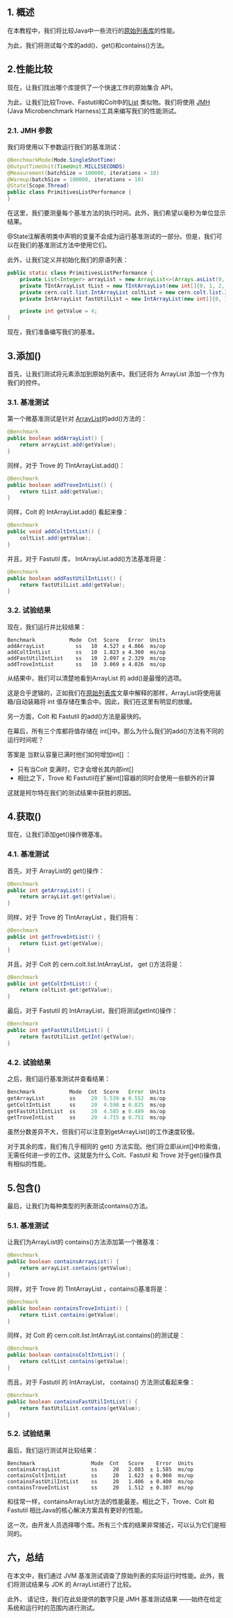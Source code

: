 ## 1. 概述

在本教程中，我们将比较Java中一些流行的[原始列表库](https://www.baeldung.com/java-list-primitive-int)的性能。

为此，我们将测试每个库的add()、get()和contains()方法。

## 2.性能比较

现在，让我们找出哪个库提供了一个快速工作的原始集合 API。

为此，让我们比较Trove、Fastutil和Colt中的[List](https://www.baeldung.com/java-arraylist) 类似物。我们将使用 [JMH](https://www.baeldung.com/java-microbenchmark-harness) (Java Microbenchmark Harness)工具来编写我们的性能测试。

### 2.1. JMH 参数

我们将使用以下参数运行我们的基准测试：

```java
@BenchmarkMode(Mode.SingleShotTime)
@OutputTimeUnit(TimeUnit.MILLISECONDS)
@Measurement(batchSize = 100000, iterations = 10)
@Warmup(batchSize = 100000, iterations = 10)
@State(Scope.Thread)
public class PrimitivesListPerformance {
}
```

在这里，我们要测量每个基准方法的执行时间。此外，我们希望以毫秒为单位显示结果。

@State注解表明类中声明的变量不会成为运行基准测试的一部分。但是，我们可以在我们的基准测试方法中使用它们。

此外，让我们定义并初始化我们的原语列表：

```java
public static class PrimitivesListPerformance {
    private List<Integer> arrayList = new ArrayList<>(Arrays.asList(0, 1, 2, 3, 4, 5, 6, 7, 8, 9));
    private TIntArrayList tList = new TIntArrayList(new int[]{0, 1, 2, 3, 4, 5, 6, 7, 8, 9});
    private cern.colt.list.IntArrayList coltList = new cern.colt.list.IntArrayList(new int[]{0, 1, 2, 3, 4, 5, 6, 7, 8, 9});
    private IntArrayList fastUtilList = new IntArrayList(new int[]{0, 1, 2, 3, 4, 5, 6, 7, 8, 9});

    private int getValue = 4;
}
```

现在，我们准备编写我们的基准。

## 3.添加()

首先，让我们测试将元素添加到原始列表中。我们还将为 ArrayList 添加一个作为我们的控件。

### 3.1. 基准测试

第一个微基准测试是针对 [ArrayList](https://www.baeldung.com/java-arraylist)的add()方法的：

```java
@Benchmark
public boolean addArrayList() {
    return arrayList.add(getValue);
}
```

同样，对于 Trove 的 TIntArrayList.add()：

```java
@Benchmark
public boolean addTroveIntList() {
    return tList.add(getValue);
}
```

同样，Colt 的 IntArrayList.add() 看起来像：

```java
@Benchmark
public void addColtIntList() {
    coltList.add(getValue);
}
```

并且，对于 Fastutil 库， IntArrayList.add()方法基准将是：

```java
@Benchmark
public boolean addFastUtilIntList() {
    return fastUtilList.add(getValue);
}
```

### 3.2. 试验结果

现在，我们运行并比较结果：

```plaintext
Benchmark           Mode  Cnt  Score   Error  Units
addArrayList          ss   10  4.527 ± 4.866  ms/op
addColtIntList        ss   10  1.823 ± 4.360  ms/op
addFastUtilIntList    ss   10  2.097 ± 2.329  ms/op
addTroveIntList       ss   10  3.069 ± 4.026  ms/op
```

从结果中，我们可以清楚地看到ArrayList 的 add()是最慢的选项。

这是合乎逻辑的，正如我们在[原始列表库](https://www.baeldung.com/java-list-primitive-int)文章中解释的那样，ArrayList将使用装箱/自动装箱将 int 值存储在集合中。因此，我们在这里有明显的放缓。

另一方面，Colt 和 Fastutil 的add()方法是最快的。

在幕后，所有三个库都将值存储在 int[]中。那么为什么我们的add()方法有不同的运行时间呢？

答案是 当默认容量已满时他们如何增加int[] ：

-    只有当Colt 变满时，它才会增长其内部int[]
-   相比之下，Trove 和 Fastutil在扩展int[]容器的同时会使用一些额外的计算

这就是柯尔特在我们的测试结果中获胜的原因。

## 4.获取()

现在，让我们添加get()操作微基准。

### 4.1. 基准测试

首先，对于 ArrayList的 get()操作：

```java
@Benchmark
public int getArrayList() {
    return arrayList.get(getValue);
}
```

同样，对于 Trove 的 TIntArrayList ，我们将有：

```java
@Benchmark
public int getTroveIntList() {
    return tList.get(getValue);
}
```

并且，对于 Colt 的 cern.colt.list.IntArrayList， get ()方法将是：

```java
@Benchmark
public int getColtIntList() {
    return coltList.get(getValue);
}
```

最后，对于 Fastutil 的 IntArrayList，我们将测试getInt()操作：

```java
@Benchmark
public int getFastUtilIntList() {
    return fastUtilList.getInt(getValue);
}
```

### 4.2. 试验结果

之后，我们运行基准测试并查看结果：

```java
Benchmark           Mode  Cnt  Score   Error  Units
getArrayList        ss     20  5.539 ± 0.552  ms/op
getColtIntList      ss     20  4.598 ± 0.825  ms/op
getFastUtilIntList  ss     20  4.585 ± 0.489  ms/op
getTroveIntList     ss     20  4.715 ± 0.751  ms/op
```

虽然分数差异不大，但我们可以注意到getArrayList()的工作速度较慢。

对于其余的库，我们有几乎相同的 get() 方法实现。他们将立即从int[]中检索值， 无需任何进一步的工作。这就是为什么 Colt、Fastutil 和 Trove 对于get()操作具有相似的性能。

## 5.包含()

最后，让我们为每种类型的列表测试contains()方法。

### 5.1. 基准测试

让我们为ArrayList的 contains()方法添加第一个微基准：

```java
@Benchmark
public boolean containsArrayList() {
    return arrayList.contains(getValue);
}
```

同样，对于 Trove 的 TIntArrayList ，contains()基准将是：

```java
@Benchmark
public boolean containsTroveIntList() {
    return tList.contains(getValue);
}
```

同样，对 Colt 的 cern.colt.list.IntArrayList.contains()的测试是：

```java
@Benchmark
public boolean containsColtIntList() {
    return coltList.contains(getValue);
}
```

而且，对于 Fastutil 的 IntArrayList， contains() 方法测试看起来像：

```java
@Benchmark
public boolean containsFastUtilIntList() {
    return fastUtilList.contains(getValue);
}
```

### 5.2. 试验结果

最后，我们运行测试并比较结果：

```plaintext
Benchmark                  Mode  Cnt   Score    Error  Units
containsArrayList          ss     20   2.083  ± 1.585  ms/op
containsColtIntList        ss     20   1.623  ± 0.960  ms/op
containsFastUtilIntList    ss     20   1.406  ± 0.400  ms/op
containsTroveIntList       ss     20   1.512  ± 0.307  ms/op
```

和往常一样，containsArrayList方法的性能最差。相比之下，Trove、Colt 和 Fastutil 相比Java的核心解决方案具有更好的性能。

这一次，由开发人员选择哪个库。所有三个库的结果非常接近，可以认为它们是相同的。

## 六，总结

在本文中，我们通过 JVM 基准测试调查了原始列表的实际运行时性能。此外，我们将测试结果与 JDK 的 ArrayList进行了比较。

此外， 请记住，我们在此处提供的数字只是 JMH 基准测试结果 ——始终在给定系统和运行时的范围内进行测试。